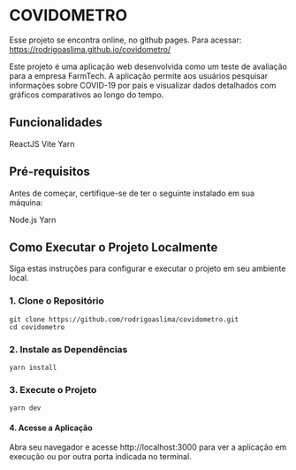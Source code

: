 # COVIDOMETRO

Esse projeto se encontra online, no github pages.
Para acessar: https://rodrigoaslima.github.io/covidometro/

Este projeto é uma aplicação web desenvolvida como um teste de avaliação para a empresa FarmTech. A aplicação permite aos usuários pesquisar informações sobre COVID-19 por país e visualizar dados detalhados com gráficos comparativos ao longo do tempo.

## Funcionalidades

ReactJS
Vite
Yarn

## Pré-requisitos
Antes de começar, certifique-se de ter o seguinte instalado em sua máquina:

Node.js
Yarn

## Como Executar o Projeto Localmente

Siga estas instruções para configurar e executar o projeto em seu ambiente local.

### 1. Clone o Repositório
```
git clone https://github.com/rodrigoaslima/covidometro.git
cd covidometro
```

### 2. Instale as Dependências
```
yarn install
```

### 3. Execute o Projeto
  ```
  yarn dev
  ```
#### 4. Acesse a Aplicação
 Abra seu navegador e acesse http://localhost:3000 para ver a aplicação em execução ou por outra porta indicada no terminal.


